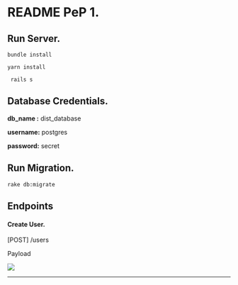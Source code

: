# README PeP 1.

## Run Server.

```bundle install```

```yarn install```

``` rails s```

## Database Credentials.


**db_name :** dist_database

**username:** postgres

**password:** secret

## Run Migration.

```rake db:migrate```


## Endpoints

#### Create User.


  [POST] /users

  Payload

  ![](app/images/UserPayload.png)

---
